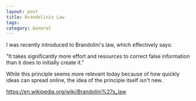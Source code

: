 ```yaml
---
layout: post
title: Brandolinis Law
tags: 
category: General
---
```

I was recently introduced to Brandolini's law, which effectively says:  

"It takes significantly more effort and resources to correct false information than it does to initially create it."

While this principle seems more relevant today because of how quickly ideas can spread online, the idea of the principle itself isn't new.


https://en.wikipedia.org/wiki/Brandolini%27s_law

